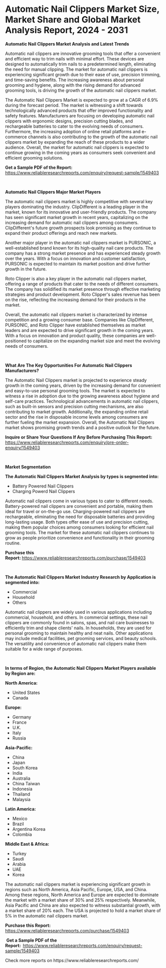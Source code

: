<p><h1>Automatic Nail Clippers Market Size, Market Share and Global Market Analysis Report, 2024 - 2031</h1></p><p><strong>Automatic Nail Clippers Market Analysis and Latest Trends</strong></p>
<p><p>Automatic nail clippers are innovative grooming tools that offer a convenient and efficient way to trim nails with minimal effort. These devices are designed to automatically trim nails to a predetermined length, eliminating the need for manual clipping. The market for automatic nail clippers is experiencing significant growth due to their ease of use, precision trimming, and time-saving benefits. The increasing awareness about personal grooming and hygiene, along with the rising demand for advanced grooming tools, is driving the growth of the automatic nail clippers market.</p><p>The Automatic Nail Clippers Market is expected to grow at a CAGR of 6.9% during the forecast period. The market is witnessing a shift towards technologically advanced products that offer improved functionality and safety features. Manufacturers are focusing on developing automatic nail clippers with ergonomic designs, precision cutting blades, and rechargeable batteries to cater to the evolving needs of consumers. Furthermore, the increasing adoption of online retail platforms and e-commerce channels is also contributing to the growth of the automatic nail clippers market by expanding the reach of these products to a wider audience. Overall, the market for automatic nail clippers is expected to continue growing in the coming years as consumers seek convenient and efficient grooming solutions.</p></p>
<p><strong>Get a Sample PDF of the Report:&nbsp;</strong> <a href="https://www.reliableresearchreports.com/enquiry/request-sample/1549403">https://www.reliableresearchreports.com/enquiry/request-sample/1549403</a></p>
<p>&nbsp;</p>
<p><strong>Automatic Nail Clippers Major Market Players</strong></p>
<p><p>The automatic nail clippers market is highly competitive with several key players dominating the industry. ClipDifferent is a leading player in the market, known for its innovative and user-friendly products. The company has seen significant market growth in recent years, capitalizing on the increasing demand for automatic nail clippers among consumers. ClipDifferent's future growth prospects look promising as they continue to expand their product offerings and reach new markets.</p><p>Another major player in the automatic nail clippers market is PURSONIC, a well-established brand known for its high-quality nail care products. The company has a strong market presence and has experienced steady growth over the years. With a focus on innovation and customer satisfaction, PURSONIC is expected to maintain its market position and drive further growth in the future.</p><p>Roto Clipper is also a key player in the automatic nail clippers market, offering a range of products that cater to the needs of different consumers. The company has solidified its market presence through effective marketing strategies and product development. Roto Clipper's sales revenue has been on the rise, reflecting the increasing demand for their products in the market.</p><p>Overall, the automatic nail clippers market is characterized by intense competition and a growing consumer base. Companies like ClipDifferent, PURSONIC, and Roto Clipper have established themselves as market leaders and are expected to drive significant growth in the coming years. With a focus on innovation and product quality, these companies are well-positioned to capitalize on the expanding market size and meet the evolving needs of consumers.</p></p>
<p>&nbsp;</p>
<p><strong>What Are The Key Opportunities For Automatic Nail Clippers Manufacturers?</strong></p>
<p><p>The Automatic Nail Clippers market is projected to experience steady growth in the coming years, driven by the increasing demand for convenient and easy-to-use personal grooming tools. The market is expected to witness a rise in adoption due to the growing awareness about hygiene and self-care practices. Technological advancements in automatic nail clippers, such as built-in sensors and precision cutting mechanisms, are also contributing to market growth. Additionally, the expanding online retail sector and the rise in disposable income levels among consumers are further fueling the market expansion. Overall, the Automatic Nail Clippers market shows promising growth trends and a positive outlook for the future.</p></p>
<p><strong>Inquire or Share Your Questions If Any Before Purchasing This Report:</strong> <a href="https://www.reliableresearchreports.com/enquiry/pre-order-enquiry/1549403">https://www.reliableresearchreports.com/enquiry/pre-order-enquiry/1549403</a></p>
<p>&nbsp;</p>
<p><strong>Market Segmentation</strong></p>
<p><strong>The Automatic Nail Clippers Market Analysis by types is segmented into:</strong></p>
<p><ul><li>Battery Powered Nail Clippers</li><li>Charging Powerd Nail Clippers</li></ul></p>
<p><p>Automatic nail clippers come in various types to cater to different needs. Battery-powered nail clippers are convenient and portable, making them ideal for travel or on-the-go use. Charging-powered nail clippers are rechargeable, eliminating the need for disposable batteries and providing long-lasting usage. Both types offer ease of use and precision cutting, making them popular choices among consumers looking for efficient nail grooming tools. The market for these automatic nail clippers continues to grow as people prioritize convenience and functionality in their grooming routine.</p></p>
<p><strong>Purchase this Report:&nbsp;</strong><a href="https://www.reliableresearchreports.com/purchase/1549403">https://www.reliableresearchreports.com/purchase/1549403</a></p>
<p>&nbsp;</p>
<p><strong>The Automatic Nail Clippers Market Industry Research by Application is segmented into:</strong></p>
<p><ul><li>Commercial</li><li>Household</li><li>Others</li></ul></p>
<p><p>Automatic nail clippers are widely used in various applications including commercial, household, and others. In commercial settings, these nail clippers are commonly found in salons, spas, and nail care businesses to efficiently trim and shape clients' nails. In households, they are used for personal grooming to maintain healthy and neat nails. Other applications may include medical facilities, pet grooming services, and beauty schools. The versatility and convenience of automatic nail clippers make them suitable for a wide range of purposes.</p></p>
<p>&nbsp;</p>
<p><strong>In terms of Region, the Automatic Nail Clippers Market Players available by Region are:</strong></p>
<p>
    <p> <strong> North America: </strong>
        <ul>
            <li>United States</li>
            <li>Canada</li>
        </ul>
        </p> 
    <p> <strong> Europe: </strong>
        <ul>
            <li>Germany</li>
            <li>France</li>
            <li>U.K.</li>
            <li>Italy</li>
            <li>Russia</li>
        </ul>
        </p> 
    <p> <strong> Asia-Pacific: </strong>
        <ul>
            <li>China</li>
            <li>Japan</li>
            <li>South Korea</li>
            <li>India</li>
            <li>Australia</li>
            <li>China Taiwan</li>
            <li>Indonesia</li>
            <li>Thailand</li>
            <li>Malaysia</li>
        </ul>
        </p> 
    <p> <strong> Latin America: </strong>
        <ul>
            <li>Mexico</li>
            <li>Brazil</li>
            <li>Argentina Korea</li>
            <li>Colombia</li>
        </ul>
        </p> 
    <p> <strong> Middle East & Africa: </strong>
        <ul>
            <li>Turkey</li>
            <li>Saudi</li>
            <li>Arabia</li>
            <li>UAE</li>
            <li>Korea</li>
        </ul>
    </p>
    </p>
<p><p>The automatic nail clippers market is experiencing significant growth in regions such as North America, Asia Pacific, Europe, USA, and China. Among these regions, North America and Europe are expected to dominate the market with a market share of 30% and 25% respectively. Meanwhile, Asia Pacific and China are also expected to witness substantial growth, with a market share of 20% each. The USA is projected to hold a market share of 5% in the automatic nail clippers market.</p></p>
<p><strong>Purchase this Report: </strong><a href="https://www.reliableresearchreports.com/purchase/1549403">https://www.reliableresearchreports.com/purchase/1549403</a></p>
<p>&nbsp;<strong>Get a Sample PDF of the Report:&nbsp;&nbsp;</strong><a href="https://www.reliableresearchreports.com/enquiry/request-sample/1549403">https://www.reliableresearchreports.com/enquiry/request-sample/1549403</a></p>
<p><strong></strong></p>
<p>Check more reports on https://www.reliableresearchreports.com/</p>